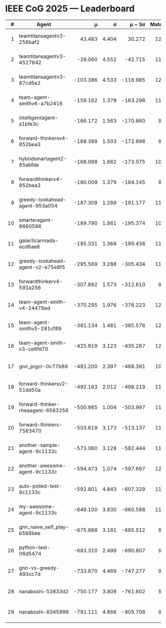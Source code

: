 # IEEE CoG 2025 — Leaderboard

| # | Agent | μ | σ | μ − 3σ | Matches | Updated |
|---:|---|---:|---:|---:|---:|---|
| 1 | teamtitansagentv3-256baf2 | 43.483 | 4.404 | 30.272 | 12060 | 2025-08-21 12:44 |
| 2 | teamtitansagentv3-4527642 | -29.060 | 4.552 | -42.715 | 11294 | 2025-08-21 12:44 |
| 3 | teamtitansagentv3-87cd5e2 | -103.386 | 4.533 | -116.985 | 12706 | 2025-08-21 12:44 |
| 4 | team-agent-smithv6-a7b2416 | -159.162 | 1.378 | -163.296 | 11480 | 2025-08-21 12:44 |
| 5 | intelligentagent-a1bfe3c | -166.172 | 1.563 | -170.860 | 9713 | 2025-08-21 12:44 |
| 6 | forward-thinkersv4-852bea3 | -168.389 | 1.503 | -172.898 | 9483 | 2025-08-21 12:44 |
| 7 | hybridsmartagent2-85abfda | -168.088 | 1.662 | -173.075 | 10521 | 2025-08-21 12:44 |
| 8 | forwardthinkerv4-852bea3 | -180.009 | 1.379 | -184.145 | 9512 | 2025-08-21 12:44 |
| 9 | greedy-lookahead-agent-953a054 | -187.309 | 1.289 | -191.177 | 11244 | 2025-08-21 12:44 |
| 10 | smarteragent-8660586 | -189.790 | 1.861 | -195.374 | 10265 | 2025-08-21 12:44 |
| 11 | galacticarmada-ecd6ae8 | -195.331 | 1.368 | -199.436 | 11400 | 2025-08-21 12:44 |
| 12 | greedy-lookahead-agent-v2-e75e8f5 | -295.569 | 3.288 | -305.434 | 11704 | 2025-08-21 12:44 |
| 13 | forwardthinkerv4-591a256 | -307.892 | 1.573 | -312.610 | 9992 | 2025-08-21 12:44 |
| 14 | team-agent-smith-v4-24478ed | -370.295 | 1.976 | -376.223 | 12282 | 2025-08-21 12:44 |
| 15 | team-agent-smithv5-281cf89 | -381.134 | 1.481 | -385.576 | 12220 | 2025-08-21 12:44 |
| 16 | team-agent-smith-v3-ce6fd70 | -425.919 | 3.123 | -435.287 | 12782 | 2025-08-21 12:44 |
| 17 | gnn_prgcr-0c77b88 | -481.200 | 2.397 | -488.391 | 10790 | 2025-08-21 12:44 |
| 18 | forward-thinkersv2-51dd50a | -492.183 | 2.012 | -498.219 | 11818 | 2025-08-21 12:44 |
| 19 | forward-thinker-rheaagent-6563256 | -500.985 | 1.004 | -503.997 | 11218 | 2025-08-21 12:44 |
| 20 | forward-thinkers-7583470 | -503.619 | 3.173 | -513.137 | 11160 | 2025-08-21 12:44 |
| 21 | another-sample-agent-9c1133c | -573.060 | 3.128 | -582.444 | 11700 | 2025-08-21 12:44 |
| 22 | another-awesome-agent-9c1133c | -594.473 | 1.074 | -597.697 | 12120 | 2025-08-21 12:44 |
| 23 | auto-polled-test-9c1133c | -592.801 | 4.843 | -607.329 | 11300 | 2025-08-21 12:44 |
| 24 | my-awesome-agent-9c1133c | -649.100 | 3.830 | -660.588 | 11800 | 2025-08-21 12:44 |
| 25 | gnn_naive_self_play-b568bee | -675.968 | 3.181 | -685.512 | 9600 | 2025-08-21 12:44 |
| 26 | python-test-06d5474 | -683.310 | 2.499 | -690.807 | 9620 | 2025-08-21 12:44 |
| 27 | gnn-vs-greedy-493cc7d | -733.870 | 4.469 | -747.277 | 9440 | 2025-08-21 12:44 |
| 28 | nanaboshi-53833d2 | -750.177 | 3.809 | -761.602 | 9180 | 2025-08-21 12:44 |
| 29 | nanaboshi-8345999 | -791.111 | 4.866 | -805.708 | 9810 | 2025-08-21 12:44 |
